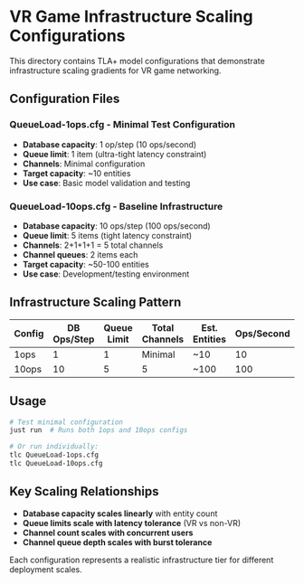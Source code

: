 # VR Game Infrastructure Scaling Configurations

This directory contains TLA+ model configurations that demonstrate infrastructure scaling gradients for VR game networking.

## Configuration Files

### QueueLoad-1ops.cfg - **Minimal Test Configuration**
- **Database capacity**: 1 op/step (10 ops/second)
- **Queue limit**: 1 item (ultra-tight latency constraint)
- **Channels**: Minimal configuration
- **Target capacity**: ~10 entities
- **Use case**: Basic model validation and testing

### QueueLoad-10ops.cfg - **Baseline Infrastructure**
- **Database capacity**: 10 ops/step (100 ops/second)
- **Queue limit**: 5 items (tight latency constraint) 
- **Channels**: 2+1+1+1 = 5 total channels
- **Channel queues**: 2 items each
- **Target capacity**: ~50-100 entities
- **Use case**: Development/testing environment

## Infrastructure Scaling Pattern

| Config | DB Ops/Step | Queue Limit | Total Channels | Est. Entities | Ops/Second |
|--------|-------------|-------------|----------------|---------------|------------|
| 1ops   | 1           | 1           | Minimal        | ~10           | 10         |
| 10ops  | 10          | 5           | 5              | ~100          | 100        |

## Usage

```bash
# Test minimal configuration
just run  # Runs both 1ops and 10ops configs

# Or run individually:
tlc QueueLoad-1ops.cfg
tlc QueueLoad-10ops.cfg
```

## Key Scaling Relationships

- **Database capacity scales linearly** with entity count
- **Queue limits scale with latency tolerance** (VR vs non-VR)
- **Channel count scales with concurrent users** 
- **Channel queue depth scales with burst tolerance**

Each configuration represents a realistic infrastructure tier for different deployment scales.